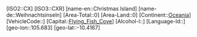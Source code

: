﻿---
location: [-10.4167,105.683]
type: Country
tags:
- geo/Country

SpocWebEntityId: 26875
isDeleted: false
confidential: public

---
[ISO2::CX]
[ISO3::CXR]
[name-en::Christmas Island]
[name-de::Weihnachtsinseln]
[Area-Total::0]
[Area-Land::0]
[Continent::[Oceania](geo/Continent/Oceania.md)]
[VehicleCode::]
[Capital::[Flying_Fish_Cove](geo/Continent/Oceania/Christmas_Island/Flying_Fish_Cove.md)]
[Alcohol-l::]
[Language-Id::]
[geo-lon::105.683]
[geo-lat::-10.4167]

